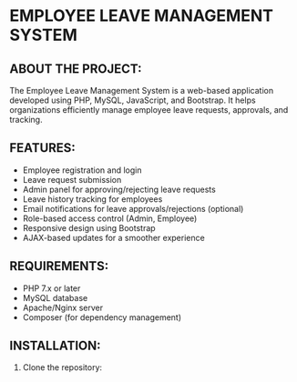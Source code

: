 EMPLOYEE LEAVE MANAGEMENT SYSTEM
================================

ABOUT THE PROJECT:
------------------
The Employee Leave Management System is a web-based application developed using PHP, MySQL, JavaScript, and Bootstrap. It helps organizations efficiently manage employee leave requests, approvals, and tracking.

FEATURES:
---------
- Employee registration and login
- Leave request submission
- Admin panel for approving/rejecting leave requests
- Leave history tracking for employees
- Email notifications for leave approvals/rejections (optional)
- Role-based access control (Admin, Employee)
- Responsive design using Bootstrap
- AJAX-based updates for a smoother experience

REQUIREMENTS:
-------------
- PHP 7.x or later
- MySQL database
- Apache/Nginx server
- Composer (for dependency management)

INSTALLATION:
-------------
1. Clone the repository:

